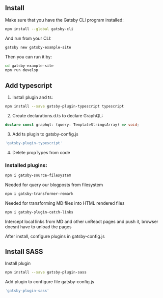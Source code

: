 ## Install

Make sure that you have the Gatsby CLI program installed:
```sh
npm install --global gatsby-cli
```

And run from your CLI:
```sh
gatsby new gatsby-example-site
```

Then you can run it by:
```sh
cd gatsby-example-site
npm run develop
```


## Add typescript
1) Install plugin and ts:
```sh
npm install --save gatsby-plugin-typescript typescript
```
2) Create declarations.d.ts to declare GraphQL:
```ts
declare const graphql: (query: TemplateStringsArray) => void;
```

3) Add ts plugin to gatsby-config.js
```js
'gatsby-plugin-typescript'
```

4) Delete propTypes from code

### Installed plugins:

```sh
npm i gatsby-source-filesystem
```
Needed for query our blogposts from filesystem

```sh
npm i gatsby-transformer-remark
```
Needed for transforming MD files into HTML rendered files

```sh
npm i gatsby-plugin-catch-links
```
Intercept local links from MD and other unReact pages and push it, browser doesnt have to unload the pages

After install, configure plugins in gatsby-config.js

## Install SASS
Install plugin
```sh
npm install --save gatsby-plugin-sass
```
Add plugin to configure file gatsby-config.js
```js
'gatsby-plugin-sass'
```